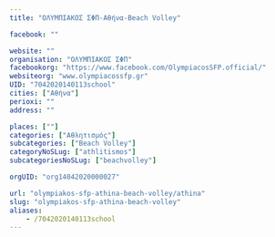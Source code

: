 ```yaml
---
title: "ΟΛΥΜΠΙΑΚΟΣ ΣΦΠ-Αθήνα-Beach Volley"

facebook: ""

website: ""
organisation: "ΟΛΥΜΠΙΑΚΟΣ ΣΦΠ"
facebookorg: "https://www.facebook.com/OlympiacosSFP.official/"
websiteorg: "www.olympiacossfp.gr"
UID: "7042020140113school"
cities: ["Αθήνα"]
perioxi: ""
address: ""

places: [""]
categories: ["Αθλητισμός"]
subcategories: ["Beach Volley"]
categoryNoSLug: ["athlitismos"]
subcategoriesNoSLug: ["beachvolley"]

orgUID: "org14042020000027"

url: "olympiakos-sfp-athina-beach-volley/athina"
slug: "olympiakos-sfp-athina-beach-volley"
aliases:
    - /7042020140113school
---
```





